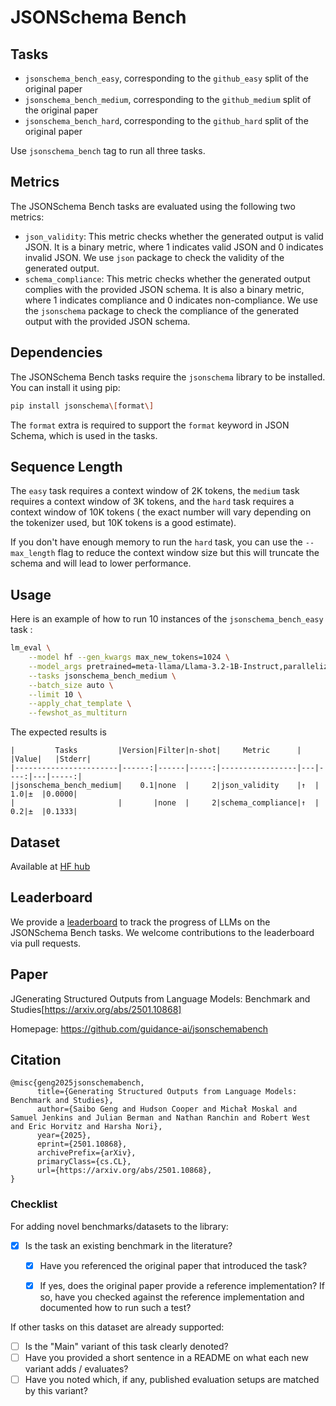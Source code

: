 # JSONSchema Bench

## Tasks

- `jsonschema_bench_easy`, corresponding to the `github_easy` split of the original paper
- `jsonschema_bench_medium`, corresponding to the `github_medium` split of the original paper
- `jsonschema_bench_hard`, corresponding to the `github_hard` split of the original paper

Use `jsonschema_bench` tag to run all three tasks.

## Metrics

The JSONSchema Bench tasks are evaluated using the following two metrics:
- `json_validity`: This metric checks whether the generated output is valid JSON. It is a binary metric, where 1 indicates valid JSON and 0 indicates invalid JSON. We use `json` package to check the validity of the generated output.
- `schema_compliance`: This metric checks whether the generated output complies with the provided JSON schema. It is also a binary metric, where 1 indicates compliance and 0 indicates non-compliance. We use the `jsonschema` package to check the compliance of the generated output with the provided JSON schema.

## Dependencies

The JSONSchema Bench tasks require the `jsonschema` library to be installed. You can install it using pip:
```bash
pip install jsonschema\[format\]
```

The `format` extra is required to support the `format` keyword in JSON Schema, which is used in the tasks.

##  Sequence Length
The `easy` task requires a context window of 2K tokens, the `medium` task requires a context window of 3K tokens, and the `hard` task requires a context window of 10K tokens ( the exact number will vary depending on the tokenizer used, but 10K tokens is a good estimate).

If you don't have enough memory to run the `hard` task, you can use the `--max_length` flag to reduce the context window size but this will truncate the schema and will lead to lower performance.


## Usage

Here is an example of how to run 10 instances of the `jsonschema_bench_easy` task :
```bash
lm_eval \
    --model hf --gen_kwargs max_new_tokens=1024 \
    --model_args pretrained=meta-llama/Llama-3.2-1B-Instruct,parallelize=True\
    --tasks jsonschema_bench_medium \
    --batch_size auto \
    --limit 10 \
    --apply_chat_template \
    --fewshot_as_multiturn 
```

The expected results is 
```
|         Tasks         |Version|Filter|n-shot|     Metric      |   |Value|   |Stderr|
|-----------------------|------:|------|-----:|-----------------|---|----:|---|-----:|
|jsonschema_bench_medium|    0.1|none  |     2|json_validity    |↑  |  1.0|±  |0.0000|
|                       |       |none  |     2|schema_compliance|↑  |  0.2|±  |0.1333|
```

## Dataset

Available at [HF hub](https://huggingface.co/datasets/epfl-dlab/JSONSchemaBench)

## Leaderboard

We provide a [leaderboard](https://github.com/epfl-dlab/jsonschemabench-leaderboard) to track the progress of LLMs on the JSONSchema Bench tasks. 
We welcome contributions to the leaderboard via pull requests.


## Paper

JGenerating Structured Outputs from Language Models: Benchmark and Studies[https://arxiv.org/abs/2501.10868]

Homepage: https://github.com/guidance-ai/jsonschemabench


## Citation
```
@misc{geng2025jsonschemabench,
      title={Generating Structured Outputs from Language Models: Benchmark and Studies}, 
      author={Saibo Geng and Hudson Cooper and Michał Moskal and Samuel Jenkins and Julian Berman and Nathan Ranchin and Robert West and Eric Horvitz and Harsha Nori},
      year={2025},
      eprint={2501.10868},
      archivePrefix={arXiv},
      primaryClass={cs.CL},
      url={https://arxiv.org/abs/2501.10868}, 
}
```



### Checklist

For adding novel benchmarks/datasets to the library:
* [x] Is the task an existing benchmark in the literature?
  * [x] Have you referenced the original paper that introduced the task?
  * [x] If yes, does the original paper provide a reference implementation? If so, have you checked against the reference implementation and documented how to run such a test?


If other tasks on this dataset are already supported:
* [ ] Is the "Main" variant of this task clearly denoted?
* [ ] Have you provided a short sentence in a README on what each new variant adds / evaluates?
* [ ] Have you noted which, if any, published evaluation setups are matched by this variant?
